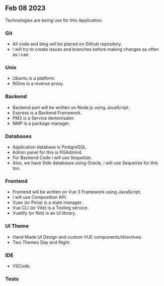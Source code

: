 

## Feb 08 2023

Technologies are being use for this Application.

### Git

* All code and blog will be placed on Github repository.
* I will try to create issues and branches before making changes as often as i can.

### Unix

* Ubuntu is a platform.
* NGinx is a reverse proxy.

### Backend

* Backend part will be written on Node.js using JavaScript.
* Express is a Backend Framework.
* PM2 is a Service demonisator.
* NMP is a package manager.

### Databases 

* Application database is PostgreSQL.
* Admin panel for this is PGAdmin4.
* For Backend Code i will use Sequelize.
* Also, we have Side databases using Oracle, i will use Sequelize for this too.

### Frontend

* Frontend will be written on Vue 3 Framework using JavaScript.
* I will use Composition API.
* Vuex (or Pinia) is a state manager.
* Vue CLI (or Vite) is a Tooling service.
* Vuetify (or Not) is an UI library.

### UI Theme

* Hand Made UI Design and custom VUE components/directives.
* Two Themes Day and Night.


### IDE

* VSCode. 

### Tests






